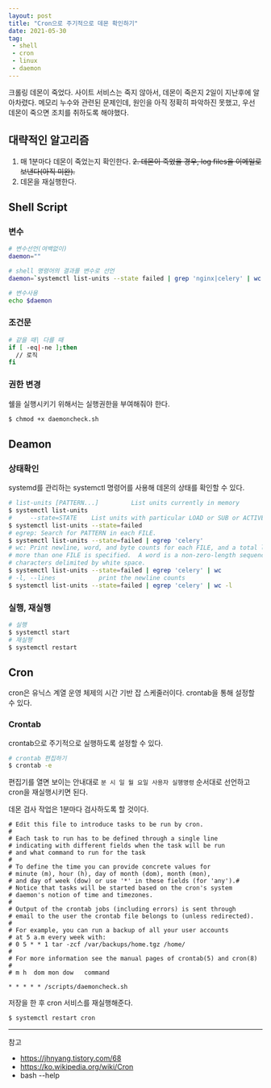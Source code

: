 ```yaml
---
layout: post
title: "Cron으로 주기적으로 데몬 확인하기"
date: 2021-05-30
tag:
 - shell
 - cron
 - linux
 - daemon
---
```


크롤링 데몬이 죽었다. 사이트 서비스는 죽지 않아서, 데몬이 죽은지 2일이 지난후에 알아차렸다. 메모리 누수와 관련된 문제인데, 원인을 아직 정확히 파악하진 못했고, 우선 데몬이 죽으면 조치를 취하도록 해야했다.

## 대략적인 알고리즘

1. 매 1분마다 데몬이 죽었는지 확인한다.
~~2. 데몬이 죽었을 경우, log files을 이메일로 보낸다(아직 미완).~~
3. 데몬을 재실행한다.

## Shell Script

### 변수
```bash
# 변수선언(여백없이)
daemon=""

# shell 명령어의 결과를 변수로 선언
daemon=`systemctl list-units --state failed | grep 'nginx|celery' | wc -l`

# 변수사용
echo $daemon
```

### 조건문
```bash
# 같을 때| 다를 때
if [ -eq|-ne ];then
  // 로직
fi
```

### 권한 변경

쉘을 실행시키기 위해서는 실행권한을 부여해줘야 한다.

```bash
$ chmod +x daemoncheck.sh
```

## Deamon

### 상태확인

systemd를 관리하는 systemctl 명령어를 사용해 데몬의 상태를 확인할 수 있다.

```bash
# list-units [PATTERN...]         List units currently in memory
$ systemctl list-units
#     --state=STATE    List units with particular LOAD or SUB or ACTIVE state
$ systemctl list-units --state=failed
# egrep: Search for PATTERN in each FILE.
$ systemctl list-units --state=failed | egrep 'celery'
# wc: Print newline, word, and byte counts for each FILE, and a total line if
# more than one FILE is specified.  A word is a non-zero-length sequence of
# characters delimited by white space.
$ systemctl list-units --state=failed | egrep 'celery' | wc
# -l, --lines            print the newline counts
$ systemctl list-units --state=failed | egrep 'celery' | wc -l
```

### 실행, 재실행
```bash
# 실행
$ systemctl start
# 재실행
$ systemctl restart
```

## Cron

cron은 유닉스 계열 운영 체제의 시간 기반 잡 스케줄러이다. crontab을 통해 설정할 수 있다.

### Crontab

crontab으로 주기적으로 실행하도록 설정할 수 있다.

```bash
# crontab 편집하기
$ crontab -e
```

편집기를 열면 보이는 안내대로 `분 시 일 월 요일 사용자 실행명령` 순서대로 선언하고 cron을 재실행시키면 된다.

데몬 검사 작업은 1분마다 검사하도록 할 것이다.

```vim
# Edit this file to introduce tasks to be run by cron.
#
# Each task to run has to be defined through a single line
# indicating with different fields when the task will be run
# and what command to run for the task
#
# To define the time you can provide concrete values for
# minute (m), hour (h), day of month (dom), month (mon),
# and day of week (dow) or use '*' in these fields (for 'any').#
# Notice that tasks will be started based on the cron's system
# daemon's notion of time and timezones.
#
# Output of the crontab jobs (including errors) is sent through
# email to the user the crontab file belongs to (unless redirected).
#
# For example, you can run a backup of all your user accounts
# at 5 a.m every week with:
# 0 5 * * 1 tar -zcf /var/backups/home.tgz /home/
#
# For more information see the manual pages of crontab(5) and cron(8)
#
# m h  dom mon dow   command

* * * * * /scripts/daemoncheck.sh
```

저장을 한 후 cron 서비스를 재실행해준다.

```bash
$ systemctl restart cron
```

---
참고
* https://jhnyang.tistory.com/68
* https://ko.wikipedia.org/wiki/Cron
* bash --help